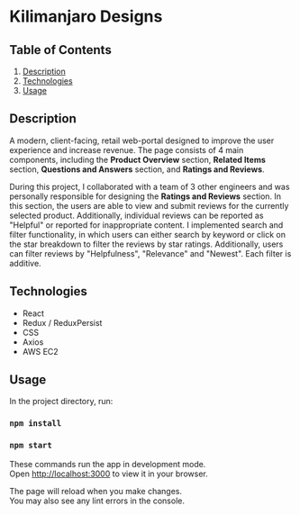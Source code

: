 # Kilimanjaro Designs

## Table of Contents
1. [Description](#description)
2. [Technologies](#technologies)
3. [Usage](#usage)

## Description
A modern, client-facing, retail web-portal designed to improve the user experience and increase revenue. The page consists of 4 main components, including the **Product Overview** section, **Related Items** section,  **Questions and Answers** section, and **Ratings and Reviews**.

During this project, I collaborated with a team of 3 other engineers and was personally responsible for designing the **Ratings and Reviews** section. In this section, the users are able to view and submit reviews for the currently selected product. Additionally, individual reviews can be reported as "Helpful" or reported for inappropriate content. I implemented search and filter functionality, in which users can either search by keyword or click on the star breakdown to filter the reviews by star ratings. Additionally, users can filter reviews by "Helpfulness", "Relevance" and "Newest". Each filter is additive. 

## Technologies
- React
- Redux / ReduxPersist 
- CSS
- Axios
- AWS EC2

## Usage 

In the project directory, run: 

### `npm install`
### `npm start`

These commands run the app in development mode.\
Open [http://localhost:3000](http://localhost:3000) to view it in your browser.

The page will reload when you make changes.\
You may also see any lint errors in the console.







